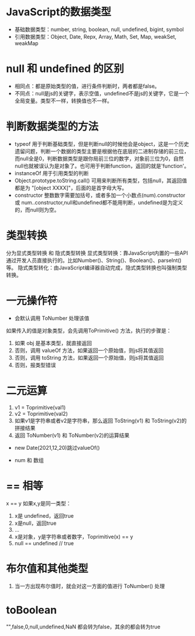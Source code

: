 # JavaScript的数据类型
- 基础数据类型：number, string, boolean, null, undefined, bigint, symbol
- 引用数据类型：Object, Date, Repx, Array, Math, Set, Map, weakSet, weakMap

# null 和 undefined 的区别
- 相同点：都是原始类型的值，进行条件判断时，两者都是false。
- 不同点：null是js的关键字，表示空值，undefined不是js的关键字，它是一个全局变量。类型不一样，转换值也不一样。

# 判断数据类型的方法
- typeof 用于判断基础类型，但是判断null的时候他会是object，这是一个历史遗留问题，判断一个数据的类型主要是根据他在底层的二进制存储的前三位，而null全是0，判断数据类型是跟你局前三位的数字，对象前三位为0，自然null也就被误认为是对象了。也可用于判断function，返回的就是'function'。
- instanceOf 用于引用类型的判断
- Object.prototype.toString.call() 可用来判断所有类型，包括null，其返回值都是为 "[object XXXX]"，后面的是首字母大写。
- constructor 整数数字需要加括号，或者多加一个小数点(num).constructor 或 num..constructor,null和undefined都不能用判断，undefined是为定义的，而null则为空。

# 类型转换
分为显式类型转换 和 隐式类型转换
显式类型转换：靠JavaScript内置的一些API通过开发人员直接执行的。比如Number()、String()、Boolean()、parseInt()等。
隐式类型转化：由JavaScript编译器自动完成，隐式类型转换也叫强制类型转换。

# 一元操作符
+ 会默认调用 ToNumber 处理该值


如果传入的值是对象类型，会先调用ToPrimitive() 方法，执行的步骤是：

1. 如果 obj 是基本类型，就直接返回
2. 否则，调用 valueOf 方法，如果返回一个原始值，则js将其值返回
3. 否则，调用 toString 方法，如果返回一个原始值，则js将其值返回
4. 否则，报类型错误


# 二元运算
<!-- val1 + val2 -->
1. v1 = Toprimitive(val1)
2. v2 = Toprimitive(val2)
3. 如果v1是字符串或者v2是字符串，那么返回 ToString(v1) 和 ToString(v2)的拼接结果
4. 返回 ToNumber(v1) 和 ToNumber(v2)的运算结果

- new Date(2021,12,20)跳过valueOf()

- num 和 数组

# == 相等
x == y
如果x,y是同一类型：
1. x是 undefined，返回true
2. x是null，返回true
3. ...
4. x是对象，y是字符串或者数字，Toprimitive(x) == y
5. null == undefined // true

# 布尔值和其他类型
1. 当一方出现布尔值时，就会对这一方面的值进行 ToNumber() 处理

# toBoolean
"",false,0,null,undefined,NaN  都会转为false，其余的都会转为true